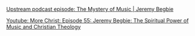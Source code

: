 [Upstream podcast episode: The Mystery of Music | Jeremy Begbie](https://www.colsoncenter.org/upstream/the-mystery-of-music-jeremy-begbie/)

[Youtube: More Christ: Episode 55: Jeremy Begbie: The Spiritual Power of Music and Christian Theology](https://www.youtube.com/watch?v=7ztPeyq_j_E)
